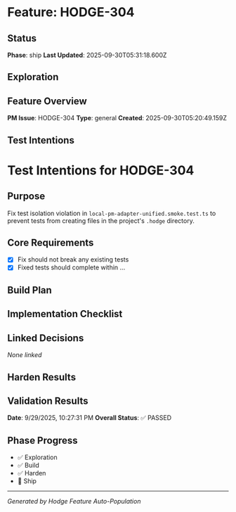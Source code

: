 # Feature: HODGE-304

## Status
**Phase**: ship
**Last Updated**: 2025-09-30T05:31:18.600Z

## Exploration
## Feature Overview
**PM Issue**: HODGE-304
**Type**: general
**Created**: 2025-09-30T05:20:49.159Z


## Test Intentions
# Test Intentions for HODGE-304

## Purpose
Fix test isolation violation in `local-pm-adapter-unified.smoke.test.ts` to prevent tests from creating files in the project's `.hodge` directory.

## Core Requirements
- [x] Fix should not break any existing tests
- [x] Fixed tests should complete within ...

## Build Plan
## Implementation Checklist


## Linked Decisions
_None linked_

## Harden Results
## Validation Results
**Date**: 9/29/2025, 10:27:31 PM
**Overall Status**: ✅ PASSED




## Phase Progress
- ✅ Exploration
- ✅ Build
- ✅ Harden
- 🔄 Ship

---
_Generated by Hodge Feature Auto-Population_
